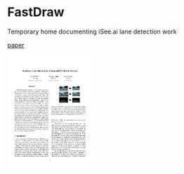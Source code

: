 # FastDraw
Temporary home documenting iSee.ai lane detection work

[paper](https://github.com/jonahthelion/FastDraw/blob/master/paper.pdf)

<a href="https://github.com/jonahthelion/FastDraw/blob/master/paper.pdf">
<img src="https://github.com/jonahthelion/FastDraw/blob/master/firstpageimg.png" width="200" />
</a>